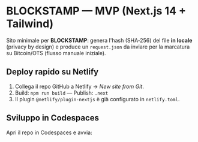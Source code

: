 # BLOCKSTAMP — MVP (Next.js 14 + Tailwind)

Sito minimale per **BLOCKSTAMP**: genera l'hash (SHA‑256) del file **in locale** (privacy by design) e produce un `request.json` da inviare per la marcatura su Bitcoin/OTS (flusso manuale iniziale).

## Deploy rapido su Netlify
1. Collega il repo GitHub a Netlify → *New site from Git*.
2. Build: `npm run build` — Publish: `.next`
3. Il plugin `@netlify/plugin-nextjs` è già configurato in `netlify.toml`.

## Sviluppo in Codespaces
Apri il repo in Codespaces e avvia:
